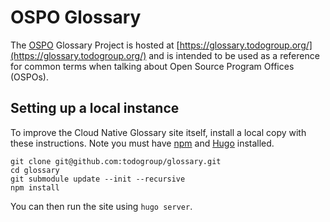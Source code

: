 # OSPO Glossary

The [OSPO](https://todogroup.org/) Glossary Project is hosted at [https://glossary.todogroup.org/](https://glossary.todogroup.org/) and is intended to be used as a reference for common terms when talking about Open Source Program Offices (OSPOs).


## Setting up a local instance

To improve the Cloud Native Glossary site itself, install a local copy with these instructions. Note you must have [npm](https://www.npmjs.com/) and [Hugo](https://gohugo.io/) installed.

```
git clone git@github.com:todogroup/glossary.git
cd glossary
git submodule update --init --recursive
npm install
```

You can then run the site using `hugo server`.